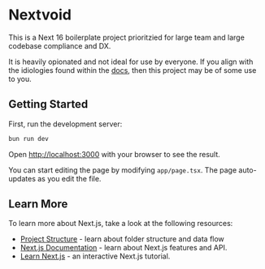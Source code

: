 # Nextvoid

This is a Next 16 boilerplate project prioritzied for large team and large codebase compliance and DX.

It is heavily opionated and not ideal for use by everyone. If you align with the idiologies found within the [docs](./docs/project-structure.md), then this project may be of some use to you.

## Getting Started

First, run the development server:

```bash
bun run dev
```

Open [http://localhost:3000][def] with your browser to see the result.

You can start editing the page by modifying `app/page.tsx`. The page auto-updates as you edit the file.

## Learn More

To learn more about Next.js, take a look at the following resources:

- [Project Structure](./docs/project-structure.md) - learn about folder structure and data flow
- [Next.js Documentation](https://nextjs.org/docs) - learn about Next.js features and API.
- [Learn Next.js](https://nextjs.org/learn) - an interactive Next.js tutorial.

[def]: http://localhost:3000
